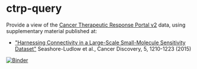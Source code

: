 # ctrp-query
Provide a view of the [Cancer Therapeutic Response Portal v2](https://portals.broadinstitute.org/ctrp.v2.1/) data, using supplementary material published at:

* ["Harnessing Connectivity in a Large-Scale Small-Molecule Sensitivity Dataset"](https://www.ncbi.nlm.nih.gov/pubmed/26482930) Seashore-Ludlow et al., Cancer Discovery, 5, 1210-1223 (2015)

[![Binder](https://mybinder.org/badge.svg)](https://mybinder.org/v2/gh/luanthe/ctrp-query/master)
